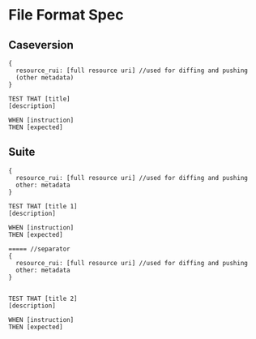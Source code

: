 File Format Spec
==============================

Caseversion 
-----------------
```
{
  resource_rui: [full resource uri] //used for diffing and pushing
  (other metadata)
}

TEST THAT [title]
[description]

WHEN [instruction]
THEN [expected]
```

Suite
------------------
```
{
  resource_rui: [full resource uri] //used for diffing and pushing
  other: metadata
}

TEST THAT [title 1]
[description]

WHEN [instruction]
THEN [expected]

===== //separator
{
  resource_rui: [full resource uri] //used for diffing and pushing
  other: metadata
}


TEST THAT [title 2]
[description]

WHEN [instruction]
THEN [expected]

```
